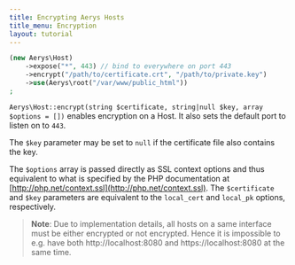 ```yaml
---
title: Encrypting Aerys Hosts
title_menu: Encryption
layout: tutorial
---
```


```php
(new Aerys\Host)
	->expose("*", 443) // bind to everywhere on port 443
	->encrypt("/path/to/certificate.crt", "/path/to/private.key")
	->use(Aerys\root("/var/www/public_html"))
;
```

`Aerys\Host::encrypt(string $certificate, string|null $key, array $options = [])` enables encryption on a Host. It also sets the default port to listen on to `443`.

The `$key` parameter may be set to `null` if the certificate file also contains the key.

The `$options` array is passed directly as SSL context options and thus equivalent to what is specified by the PHP documentation at [http://php.net/context.ssl](http://php.net/context.ssl). The `$certificate` and `$key` parameters are equivalent to the `local_cert` and `local_pk` options, respectively.

> **Note**: Due to implementation details, all hosts on a same interface must be either encrypted or not encrypted. Hence it is impossible to e.g. have both http://localhost:8080 and https://localhost:8080 at the same time.
